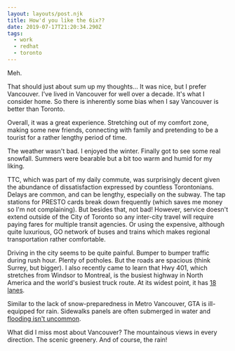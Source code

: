 ```yaml
---
layout: layouts/post.njk
title: How'd you like the 6ix??
date: 2019-07-17T21:20:34.290Z
tags:
  - work
  - redhat
  - toronto
---
```

Meh.

That should just about sum up my thoughts... It was nice, but I prefer Vancouver. I've lived in Vancouver for well over a decade. It's what I consider home. So there is inherently some bias when I say Vancouver is better than Toronto.

Overall, it was a great experience. Stretching out of my comfort zone, making some new friends, connecting with family and pretending to be a tourist for a rather lengthy period of time.

The weather wasn't bad. I enjoyed the winter. Finally got to see some real snowfall. Summers were bearable but a bit too warm and humid for my liking.

TTC, which was part of my daily commute, was surprisingly decent given the abundance of dissatisfaction expressed by countless Torontonians. Delays are common, and can be lengthy, especially on the subway. The tap stations for PRESTO cards break down frequently (which saves me money so I'm not complaining). But besides that, not bad! However, service doesn't extend outside of the City of Toronto so any inter-city travel will require paying fares for multiple transit agencies. Or using the expensive, although quite luxurious, GO network of buses and trains which makes regional transportation rather comfortable.

Driving in the city seems to be quite painful. Bumper to bumper traffic during rush hour. Plenty of potholes. But the roads are spacious (think Surrey, but bigger). I also recently came to learn that Hwy 401, which stretches from Windsor to Montreal, is the busiest highway in North America and the world's busiest truck route. At its widest point, it has [18 lanes](http://i.imgur.com/K7DfQYg.png).

Similar to the lack of snow-preparedness in Metro Vancouver, GTA is ill-equipped for rain. Sidewalks panels are often submerged in water and [flooding isn't uncommon](https://toronto.citynews.ca/video/2019/07/17/drivers-rescued-by-fire-crew-after-torrential-rain-floods-highway-401-ramp/).

What did I miss most about Vancouver? The mountainous views in every direction. The scenic greenery. And of course, the rain!